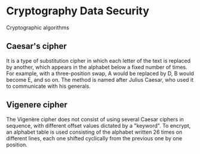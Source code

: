 # Cryptography Data Security
Cryptographic algorithms

## Caesar's cipher
   It is a type of substitution cipher in which each letter of the text is replaced by another, which appears in the alphabet below a fixed number of times. For example, with a three-position swap, A would be replaced by D, B would become E, and so on. The method is named after Julius Caesar, who used it to communicate with his generals.
   
   
## Vigenere cipher
   The Vigenère cipher does not consist of using several Caesar ciphers in sequence, with different offset values ​​dictated by a "keyword". To encrypt, an alphabet table is used consisting of the alphabet written 26 times on different lines, each one shifted cyclically from the previous one by one position.
